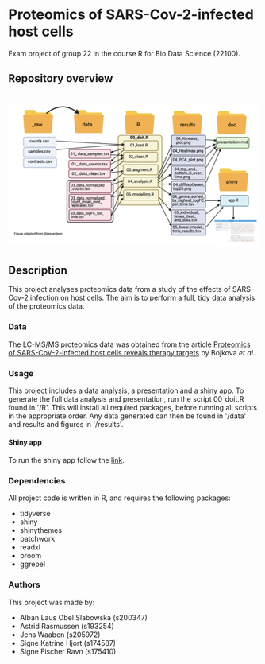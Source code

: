 # Proteomics of SARS-Cov-2-infected host cells
Exam project of group 22 in the course R for Bio Data Science (22100).

## Repository overview

![](./results/flowchart.png)
=======

## Description
This project analyses proteomics data from a study of the effects of SARS-Cov-2 infection on host cells. The aim is to perform a full, tidy data analysis of the proteomics data.

### Data
The LC-MS/MS proteomics data was obtained from the article [Proteomics of SARS-CoV-2-infected host cells reveals therapy targets](https://www.nature.com/articles/s41586-020-2332-7?fbclid=IwAR3HEcdWjX3-4zTxGjXoiOtb2ol6iBMM6zt4uZ-ycECLEuu31KNJT_5uqaQ) by Bojkova *et al.*.

### Usage
This project includes a data analysis, a presentation and a shiny app. To generate the full data analysis and presentation, run the script 00_doit.R found in '/R'. This will install all required packages, before running all scripts in the appropriate order. Any data generated can then be found in '/data' and results and figures in '/results'.

#### Shiny app
To run the shiny app follow the [link](https://signe-hjort.shinyapps.io/shiny/).

### Dependencies
All project code is written in R, and requires the following packages:  
* tidyverse  
* shiny  
* shinythemes  
* patchwork  
* readxl  
* broom  
* ggrepel  

### Authors
This project was made by:  
* Alban Laus Obel Slabowska (s200347)  
* Astrid Rasmussen (s193254)  
* Jens Waaben (s205972)  
* Signe Katrine Hjort (s174587)  
* Signe Fischer Ravn (s175410)

